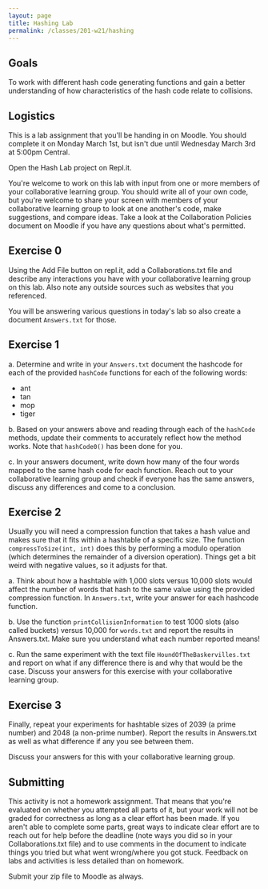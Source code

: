 ```yaml
---
layout: page
title: Hashing Lab
permalink: /classes/201-w21/hashing
---
```


## Goals
To work with different hash code generating functions and gain a better understanding of how characteristics of the hash code relate to collisions.

## Logistics
This is a lab assignment that you'll be handing in on Moodle. You should complete it on Monday March 1st, but isn't due until Wednesday March 3rd at 5:00pm Central.

Open the Hash Lab project on Repl.it.

You're welcome to work on this lab with input from one or more members of your collaborative learning group. You should write all of your own code, but you're welcome to share your screen with members of your collaborative learning group to look at one another's code, make suggestions, and compare ideas. Take a look at the Collaboration Policies document on Moodle if you have any questions about what's permitted.

## Exercise 0
Using the Add File button on repl.it, add a Collaborations.txt file and describe any interactions you have with your collaborative learning group on this lab. Also note any outside sources such as websites that you referenced. 

You will be answering various questions in today's lab so also create a document `Answers.txt` for those.

## Exercise 1
a. Determine and write in your `Answers.txt` document the hashcode for each of the provided `hashCode` functions for each of the following words:

* ant
* tan
* mop
* tiger

b. Based on your answers above and reading through each of the `hashCode` methods, update their comments to accurately reflect how the method works. Note that `hashCode0()` has been done for you.

c. In your answers document, write down how many of the four words mapped to the same hash code for each function. Reach out to your collaborative learning group and check if everyone has the same answers, discuss any differences and come to a conclusion.

## Exercise 2
Usually you will need a compression function that takes a hash value and makes sure that it fits within a hashtable of a specific size. The function `compressToSize(int, int)` does this by performing a modulo operation (which determines the remainder of a diversion operation). Things get a bit weird with negative values, so it adjusts for that.

a. Think about how a hashtable with 1,000 slots versus 10,000 slots would affect the number of words that hash to the same value using the provided compression function. In `Answers.txt`, write your answer for each hashcode function.

b. Use the function `printCollisionInformation` to test 1000 slots (also called buckets) versus 10,000 for `words.txt` and report the results in Answers.txt. Make sure you understand what each number reported means!

c. Run the same experiment with the text file `HoundOfTheBaskervilles.txt` and report on what if any difference there is and why that would be the case. Discuss your answers for this exercise with your collaborative learning group.

## Exercise 3
Finally, repeat your experiments for hashtable sizes of 2039 (a prime number) and 2048 (a non-prime number). Report the results in Answers.txt as well as what difference if any you see between them. 

Discuss your answers for this with your collaborative learning group.

## Submitting
This activity is not a homework assignment. That means that you're evaluated on whether you attempted all parts of it, but your work will not be graded for correctness as long as a clear effort has been made. If you aren't able to complete some parts, great ways to indicate clear effort are to reach out for help before the deadline (note ways you did so in your Collaborations.txt file) and to use comments in the document to indicate things you tried but what went wrong/where you got stuck. Feedback on labs and activities is less detailed than on homework.

Submit your zip file to Moodle as always.